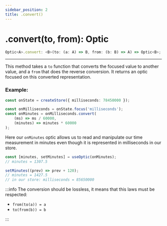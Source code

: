```yaml
---
sidebar_position: 2
title: .convert()
---
```


# .convert(to, from): Optic

```ts
Optic<A>.convert: <B>(to: (a: A) => B, from: (b: B) => A) => Optic<B>;
```

---

This method takes a `to` function that converts the focused value to another value, and a `from` that does the reverse conversion.
It returns an optic focused on this converted representation.

### Example:

```ts
const onState = createStore({ milliseconds: 78450000 });

const onMilliseconds = onState.focus('milliseconds');
const onMinutes = onMilliseconds.convert(
    (ms) => ms / 60000,
    (minutes) => minutes * 60000
);
```

Here our `onMinutes` optic allows us to read and manipulate our time measurement in minutes even though it is represented in milliseconds in our store.

```ts
const [minutes, setMinutes] = useOptic(onMinutes);
// minutes = 1307.5

setMinutes((prev) => prev + 120);
// minutes = 1427.5
// in our store: milliseconds = 85650000
```

:::info
The conversion should be lossless, it means that this laws must be respected:

-   `from(to(a)) = a`
-   `to(from(b)) = b`

:::
